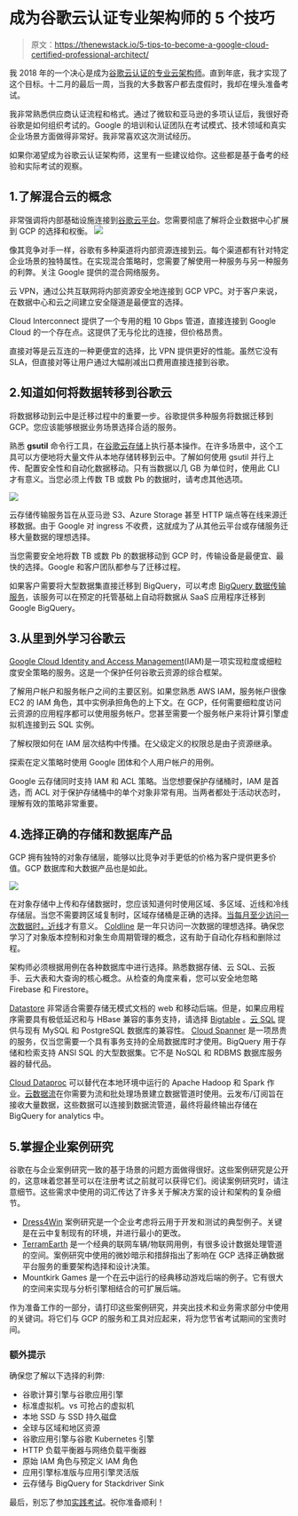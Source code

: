 # 成为谷歌云认证专业架构师的 5 个技巧

> 原文：<https://thenewstack.io/5-tips-to-become-a-google-cloud-certified-professional-architect/>

我 2018 年的一个决心是成为[谷歌云认证的专业云架构师](https://cloud.google.com/certification/cloud-architect)。直到年底，我才实现了这个目标。十二月的最后一周，当我的大多数客户都去度假时，我却在埋头准备考试。

我非常熟悉供应商认证流程和格式。通过了微软和亚马逊的多项认证后，我很好奇谷歌是如何组织考试的。Google 的培训和认证团队在考试模式、技术领域和真实企业场景方面做得非常好。我非常喜欢这次测试经历。

如果你渴望成为谷歌云认证架构师，这里有一些建议给你。这些都是基于备考的经验和实际考试的观察。

## 1.了解混合云的概念

非常强调将内部基础设施连接到[谷歌云平台](https://cloud.google.com/)。您需要彻底了解将企业数据中心扩展到 GCP 的选择和权衡。
[![](img/dabd6b0376dc018b6978a62f5fa5e19f.png)](https://thenewstack.io/5-tips-to-become-a-google-cloud-certified-professional-architect/gcp-cert-0/)

像其竞争对手一样，谷歌有多种渠道将内部资源连接到云。每个渠道都有针对特定企业场景的独特属性。在实现混合策略时，您需要了解使用一种服务与另一种服务的利弊。关注 Google 提供的混合网络服务。

云 VPN，通过公共互联网将内部资源安全地连接到 GCP VPC。对于客户来说，在数据中心和云之间建立安全隧道是最便宜的选择。

Cloud Interconnect 提供了一个专用的粗 10 Gbps 管道，直接连接到 Google Cloud 的一个存在点。这提供了无与伦比的连接，但价格昂贵。

直接对等是云互连的一种更便宜的选择，比 VPN 提供更好的性能。虽然它没有 SLA，但直接对等让用户通过大幅削减出口费用直接连接到谷歌。

## 2.知道如何将数据转移到谷歌云

将数据移动到云中是迁移过程中的重要一步。谷歌提供多种服务将数据迁移到 GCP。您应该能够根据业务场景选择合适的服务。

熟悉 **gsutil** 命令行工具，在[谷歌云存储](https://cloud.google.com/storage/)上执行基本操作。在许多场景中，这个工具可以方便地将大量文件从本地存储转移到云中。了解如何使用 gsutil 并行上传、配置安全性和自动化数据移动。只有当数据以几 GB 为单位时，使用此 CLI 才有意义。当您必须上传数 TB 或数 Pb 的数据时，请考虑其他选项。

[![](img/f183c37b8f887c73e866c2993848a389.png)](https://thenewstack.io/5-tips-to-become-a-google-cloud-certified-professional-architect/gcp-cert-1/)

云存储传输服务旨在从亚马逊 S3、Azure Storage 甚至 HTTP 端点等在线来源迁移数据。由于 Google 对 ingress 不收费，这就成为了从其他云平台或存储服务迁移大量数据的理想选择。

当您需要安全地将数 TB 或数 Pb 的数据移动到 GCP 时，传输设备是最便宜、最快的选择。Google 和客户团队都参与了迁移过程。

如果客户需要将大型数据集直接迁移到 BigQuery，可以考虑 [BigQuery 数据传输服务](https://cloud.google.com/bigquery/transfer/)，该服务可以在预定的托管基础上自动将数据从 SaaS 应用程序迁移到 Google BigQuery。

## 3.从里到外学习谷歌云

[Google Cloud Identity and Access Management](https://cloud.google.com/iam/)(IAM)是一项实现粒度或细粒度安全策略的服务。这是一个保护任何谷歌云资源的综合框架。

了解用户帐户和服务帐户之间的主要区别。如果您熟悉 AWS IAM，服务帐户很像 EC2 的 IAM 角色，其中实例承担角色的上下文。在 GCP，任何需要细粒度访问云资源的应用程序都可以使用服务帐户。您甚至需要一个服务帐户来将计算引擎虚拟机连接到云 SQL 实例。

了解权限如何在 IAM 层次结构中传播。在父级定义的权限总是由子资源继承。

探索在定义策略时使用 Google 团体和个人用户帐户的用例。

Google 云存储同时支持 IAM 和 ACL 策略。当您想要保护存储桶时，IAM 是首选，而 ACL 对于保护存储桶中的单个对象非常有用。当两者都处于活动状态时，理解有效的策略非常重要。

## 4.选择正确的存储和数据库产品

GCP 拥有独特的对象存储层，能够以比竞争对手更低的价格为客户提供更多价值。GCP 数据库和大数据产品也是如此。

[![](img/68e98bbea01e035811eb27ca4aff4a56.png)](https://thenewstack.io/5-tips-to-become-a-google-cloud-certified-professional-architect/gcp-cert-2/)

在对象存储中上传和存储数据时，您应该知道何时使用区域、多区域、近线和冷线存储层。当您不需要跨区域复制时，区域存储桶是正确的选择。[当每月至少访问一次数据时，近线](https://cloud.google.com/storage/archival/)才有意义。 [Coldline](https://cloud.google.com/storage/archival/) 是一年只访问一次数据的理想选择。确保您学习了对象版本控制和对象生命周期管理的概念，这有助于自动化存档和删除过程。

架构师必须根据用例在各种数据库中进行选择。熟悉数据存储、云 SQL、云扳手、云大表和大查询的核心概念。从检查的角度来看，您可以安全地忽略 Firebase 和 Firestore。

[Datastore](https://cloud.google.com/datastore/docs/concepts/overview) 非常适合需要存储无模式文档的 web 和移动后端。但是，如果应用程序需要具有极低延迟和与 HBase 兼容的事务支持，请选择 [Bigtable](https://cloud.google.com/bigtable/) 。[云 SQL](https://cloud.google.com/sql/docs/) 提供与现有 MySQL 和 PostgreSQL 数据库的兼容性。 [Cloud Spanner](https://cloud.google.com/spanner/) 是一项昂贵的服务，仅当您需要一个具有事务支持的全局数据库时才使用。BigQuery 用于存储和检索支持 ANSI SQL 的大型数据集。它不是 NoSQL 和 RDBMS 数据库服务器的替代品。

[Cloud Dataproc](https://cloud.google.com/dataproc/) 可以替代在本地环境中运行的 Apache Hadoop 和 Spark 作业。[云数据流](https://cloud.google.com/dataflow/)在你需要为流和批处理场景建立数据管道时使用。云发布/订阅旨在接收大量数据，这些数据可以连接到数据流管道，最终将最终输出存储在 BigQuery for analytics 中。

## 5.掌握企业案例研究

谷歌在与企业案例研究一致的基于场景的问题方面做得很好。这些案例研究是公开的，这意味着您甚至可以在注册考试之前就可以获得它们。阅读案例研究时，请注意细节。这些需求中使用的词汇传达了许多关于解决方案的设计和架构的复杂细节。

*   [Dress4Win](https://cloud.google.com/certification/guides/cloud-architect/casestudy-dress4win-rev2) 案例研究是一个企业考虑将云用于开发和测试的典型例子。关键是在云中复制现有的环境，并进行最小的更改。
*   [TerramEarth](https://cloud.google.com/certification/guides/cloud-architect/casestudy-terramearth-rev2) 是一个经典的联网车辆/物联网用例，有很多设计数据处理管道的空间。案例研究中使用的微妙暗示和措辞指出了影响在 GCP 选择正确数据平台服务的重要架构选择和设计决策。
*   Mountkirk Games 是一个在云中运行的经典移动游戏后端的例子。它有很大的空间来实现与分析引擎相结合的可扩展后端。

作为准备工作的一部分，请打印这些案例研究，并突出技术和业务需求部分中使用的关键词。将它们与 GCP 的服务和工具对应起来，将为您节省考试期间的宝贵时间。

### 额外提示

确保您了解以下选择的利弊:

*   谷歌计算引擎与谷歌应用引擎
*   标准虚拟机。vs 可抢占的虚拟机
*   本地 SSD 与 SSD 持久磁盘
*   全球与区域和地区资源
*   谷歌应用引擎与谷歌 Kubernetes 引擎
*   HTTP 负载平衡器与网络负载平衡器
*   原始 IAM 角色与预定义 IAM 角色
*   应用引擎标准版与应用引擎灵活版
*   云存储与 BigQuery for Stackdriver Sink

最后，别忘了参加[实践考试](https://cloud.google.com/certification/practice-exam/cloud-architect)。祝你准备顺利！

<svg xmlns:xlink="http://www.w3.org/1999/xlink" viewBox="0 0 68 31" version="1.1"><title>Group</title> <desc>Created with Sketch.</desc></svg>
